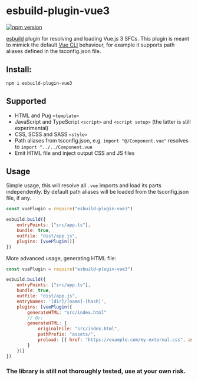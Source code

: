 # esbuild-plugin-vue3

[![npm version](https://badge.fury.io/js/esbuild-plugin-vue3.svg)](https://badge.fury.io/js/esbuild-plugin-vue3)

[esbuild](https://esbuild.github.io/) plugin for resolving and loading Vue.js 3 SFCs.
This plugin is meant to mimick the default [Vue CLI](https://cli.vuejs.org/) behaviour, for example it supports path aliases defined in the tsconfig.json file.

## Install:

```
npm i esbuild-plugin-vue3
```

## Supported
* HTML and Pug `<template>`
* JavaScript and TypeScript `<script>` and `<script setup>` (the latter is still experimental)
* CSS, SCSS and SASS `<style>`
* Path aliases from tsconfig.json, e.g. `import "@/Component.vue"` resolves to `import "../../Component.vue`
* Emit HTML file and inject output CSS and JS files

## Usage

Simple usage, this will resolve all `.vue` imports and load its parts independently. By default path aliases will be loaded from the tsconfig.json file, if any.

```js
const vuePlugin = require("esbuild-plugin-vue3")

esbuild.build({
    entryPoints: ["src/app.ts"],
    bundle: true,
    outfile: "dist/app.js",
    plugins: [vuePlugin()]
})
```

More advanced usage, generating HTML file:

```js
const vuePlugin = require("esbuild-plugin-vue3")

esbuild.build({
    entryPoints: ["src/app.ts"],
    bundle: true,
    outfile: "dist/app.js",
    entryNames: '[dir]/[name]-[hash]',
    plugins: [vuePlugin({
        generateHTML: "src/index.html"
        // Or:
        generateHTML: {
            originalFile: "src/index.html",
            pathPrefix: "assets/",
            preload: [{ href: "https://example.com/my-external.css", as: "stylesheet" }]
        }
    })]
})
```

### The library is still not thoroughly tested, use at your own risk.
